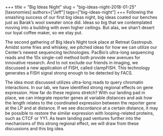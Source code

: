 +++
title = "Big Ideas Night"
slug = "big-ideas-night-2018-01-25"
[taxonomies]
authors=["Jeff"]
tags=["big-ideas-night"]
+++
Following the smashing success of our first big ideas night, big ideas coated our benches just as Barak’s wool sweater once did. Ideas so big that we contemplated moving into a building with even higher ceilings. But alas, we shan’t desert our loyal coffee maker, so we stay put.

The second gathering of Big Idea’s Night took place at Retreat Gastropub. Amidst some fries and whiskey, we pitched ideas for how we can utilize our Center’s newest sequencing technologies. PacBio’s ultra-long sequencing reads and the 10x single-cell method both provide new avenues for innovative research. And to not exclude our friends in imaging, we discussed a new application of FISH, called clampFISH. This technology generates a FISH signal strong enough to be detected by FACS.

The idea most discussed utilizes ultra-long reads to query chromatin interactions. In our lab, we have identified strong regional effects on gene expression. How far do these regions stretch? With our landing pad in place, we can integrate reporter genes at variable distances and ask how the length relates to the coordinated expression between the reporter gene at the LP and at distance. If we see discordance at a certain distance, it may be possible to restore the similar expression with looping-related proteins, such as CTCF or YY1. As team landing pad ventures further into the mechanisms of this strong regional effect, we will draw from these discussions and this big idea.
